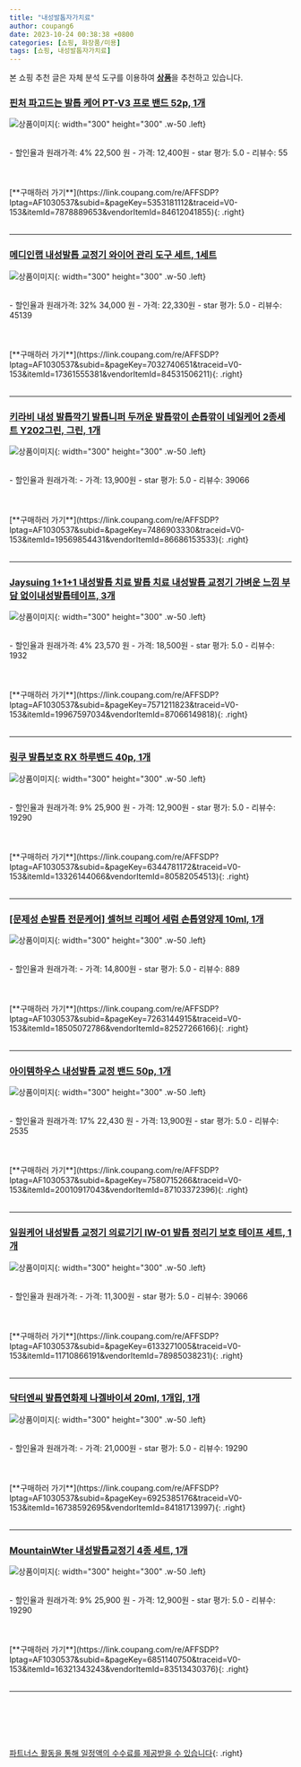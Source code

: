 ```yaml
---
title: "내성발톱자가치료"
author: coupang6
date: 2023-10-24 00:38:38 +0800
categories: [쇼핑, 화장품/미용]
tags: [쇼핑, 내성발톱자가치료]
---
```


본 쇼핑 추천 글은 자체 분석 도구를 이용하여 [**상품**](https://link.coupang.com/a/bao1ui)을 추천하고 있습니다.

### [핀처 파고드는 발톱 케어 PT-V3 프로 밴드 52p, 1개](https://link.coupang.com/re/AFFSDP?lptag=AF1030537&subid=&pageKey=5353181112&traceid=V0-153&itemId=7878889653&vendorItemId=84612041855)

![상품이미지](https://thumbnail9.coupangcdn.com/thumbnails/remote/230x230ex/image/vendor_inventory/dd0e/9aabdfd8c7e562596fb124838df735f920e7658606683ce3909648855ce6.jpg){: width="300" height="300" .w-50 .left}


<br>
- 할인율과 원래가격: 4%  22,500   원
- 가격: 12,400원
- star 평가: 5.0
- 리뷰수: 55
<br>
<br>
<br>
<br>
[**구매하러 가기**](https://link.coupang.com/re/AFFSDP?lptag=AF1030537&subid=&pageKey=5353181112&traceid=V0-153&itemId=7878889653&vendorItemId=84612041855){: .right}
<br>
<br>

---

### [메디인랩 내성발톱 교정기 와이어 관리 도구 세트, 1세트](https://link.coupang.com/re/AFFSDP?lptag=AF1030537&subid=&pageKey=7032740651&traceid=V0-153&itemId=17361555381&vendorItemId=84531506211)

![상품이미지](https://thumbnail10.coupangcdn.com/thumbnails/remote/230x230ex/image/vendor_inventory/91fa/a4c1b0ce49a0d1cc69881b3df7b6c3ed2f325b3bf6a463d17167a7b54d34.png){: width="300" height="300" .w-50 .left}


<br>
- 할인율과 원래가격: 32%  34,000   원
- 가격: 22,330원
- star 평가: 5.0
- 리뷰수: 45139
<br>
<br>
<br>
<br>
[**구매하러 가기**](https://link.coupang.com/re/AFFSDP?lptag=AF1030537&subid=&pageKey=7032740651&traceid=V0-153&itemId=17361555381&vendorItemId=84531506211){: .right}
<br>
<br>

---

### [키라비 내성 발톱깍기 발톱니퍼 두꺼운 발톱깎이 손톱깎이 네일케어 2종세트 Y202그린, 그린, 1개](https://link.coupang.com/re/AFFSDP?lptag=AF1030537&subid=&pageKey=7486903330&traceid=V0-153&itemId=19569854431&vendorItemId=86686153533)

![상품이미지](https://thumbnail10.coupangcdn.com/thumbnails/remote/230x230ex/image/vendor_inventory/db9f/edd1196eebb8d708cb9e7cf17c3b75054b9c9e3e0dbecdbbccd3c86690eb.jpg){: width="300" height="300" .w-50 .left}


<br>
- 할인율과 원래가격: 
- 가격: 13,900원
- star 평가: 5.0
- 리뷰수: 39066
<br>
<br>
<br>
<br>
[**구매하러 가기**](https://link.coupang.com/re/AFFSDP?lptag=AF1030537&subid=&pageKey=7486903330&traceid=V0-153&itemId=19569854431&vendorItemId=86686153533){: .right}
<br>
<br>

---

### [Jaysuing 1+1+1 내성발톱 치료 발톱 치료 내성발톱 교정기 가벼운 느낌 부담 없이내성발톱테이프, 3개](https://link.coupang.com/re/AFFSDP?lptag=AF1030537&subid=&pageKey=7571211823&traceid=V0-153&itemId=19967597034&vendorItemId=87066149818)

![상품이미지](https://thumbnail6.coupangcdn.com/thumbnails/remote/230x230ex/image/vendor_inventory/ca47/e29ada57675e9c5376458f1a1159380bc9cad9695dd4b3eda12fa8526c1c.png){: width="300" height="300" .w-50 .left}


<br>
- 할인율과 원래가격: 4%  23,570   원
- 가격: 18,500원
- star 평가: 5.0
- 리뷰수: 1932
<br>
<br>
<br>
<br>
[**구매하러 가기**](https://link.coupang.com/re/AFFSDP?lptag=AF1030537&subid=&pageKey=7571211823&traceid=V0-153&itemId=19967597034&vendorItemId=87066149818){: .right}
<br>
<br>

---

### [링쿠 발톱보호 RX 하루밴드 40p, 1개](https://link.coupang.com/re/AFFSDP?lptag=AF1030537&subid=&pageKey=6344781172&traceid=V0-153&itemId=13326144066&vendorItemId=80582054513)

![상품이미지](https://thumbnail8.coupangcdn.com/thumbnails/remote/230x230ex/image/retail/images/464915765219962-21293cf7-58d1-4105-8378-3e2f3b6b8980.jpg){: width="300" height="300" .w-50 .left}


<br>
- 할인율과 원래가격: 9%  25,900   원
- 가격: 12,900원
- star 평가: 5.0
- 리뷰수: 19290
<br>
<br>
<br>
<br>
[**구매하러 가기**](https://link.coupang.com/re/AFFSDP?lptag=AF1030537&subid=&pageKey=6344781172&traceid=V0-153&itemId=13326144066&vendorItemId=80582054513){: .right}
<br>
<br>

---

### [[문제성 손발톱 전문케어] 셀허브 리페어 세럼 손톱영양제 10ml, 1개](https://link.coupang.com/re/AFFSDP?lptag=AF1030537&subid=&pageKey=7263144915&traceid=V0-153&itemId=18505072786&vendorItemId=82527266166)

![상품이미지](https://thumbnail7.coupangcdn.com/thumbnails/remote/230x230ex/image/vendor_inventory/60ae/9051430e753e0838951e4c2dff5fd14b0eaa0e014f3a49c2ee57c4ffe7b4.jpg){: width="300" height="300" .w-50 .left}


<br>
- 할인율과 원래가격: 
- 가격: 14,800원
- star 평가: 5.0
- 리뷰수: 889
<br>
<br>
<br>
<br>
[**구매하러 가기**](https://link.coupang.com/re/AFFSDP?lptag=AF1030537&subid=&pageKey=7263144915&traceid=V0-153&itemId=18505072786&vendorItemId=82527266166){: .right}
<br>
<br>

---

### [아이템하우스 내성발톱 교정 밴드 50p, 1개](https://link.coupang.com/re/AFFSDP?lptag=AF1030537&subid=&pageKey=7580715266&traceid=V0-153&itemId=20010917043&vendorItemId=87103372396)

![상품이미지](https://thumbnail6.coupangcdn.com/thumbnails/remote/230x230ex/image/vendor_inventory/5991/1f8b4ea6903f298728bf453f71c3192994a08198836f4abe4cf43723b5cd.jpg){: width="300" height="300" .w-50 .left}


<br>
- 할인율과 원래가격: 17%  22,430   원
- 가격: 13,900원
- star 평가: 5.0
- 리뷰수: 2535
<br>
<br>
<br>
<br>
[**구매하러 가기**](https://link.coupang.com/re/AFFSDP?lptag=AF1030537&subid=&pageKey=7580715266&traceid=V0-153&itemId=20010917043&vendorItemId=87103372396){: .right}
<br>
<br>

---

### [일원케어 내성발톱 교정기 의료기기 IW-01 발톱 정리기 보호 테이프 세트, 1개](https://link.coupang.com/re/AFFSDP?lptag=AF1030537&subid=&pageKey=6133271005&traceid=V0-153&itemId=11710866191&vendorItemId=78985038231)

![상품이미지](https://thumbnail10.coupangcdn.com/thumbnails/remote/230x230ex/image/retail/images/3217597553723520-e8fe80c3-27ff-4b16-9100-cccab0425b03.jpg){: width="300" height="300" .w-50 .left}


<br>
- 할인율과 원래가격: 
- 가격: 11,300원
- star 평가: 5.0
- 리뷰수: 39066
<br>
<br>
<br>
<br>
[**구매하러 가기**](https://link.coupang.com/re/AFFSDP?lptag=AF1030537&subid=&pageKey=6133271005&traceid=V0-153&itemId=11710866191&vendorItemId=78985038231){: .right}
<br>
<br>

---

### [닥터엔씨 발톱연화제 나겔바이셔 20ml, 1개입, 1개](https://link.coupang.com/re/AFFSDP?lptag=AF1030537&subid=&pageKey=6925385176&traceid=V0-153&itemId=16738592695&vendorItemId=84181713997)

![상품이미지](https://thumbnail8.coupangcdn.com/thumbnails/remote/230x230ex/image/vendor_inventory/565b/8d2f82f1e17e3a338aec4ca60c5c3117e4dd1b9665ab6e15f02f138d30cf.JPG){: width="300" height="300" .w-50 .left}


<br>
- 할인율과 원래가격: 
- 가격: 21,000원
- star 평가: 5.0
- 리뷰수: 19290
<br>
<br>
<br>
<br>
[**구매하러 가기**](https://link.coupang.com/re/AFFSDP?lptag=AF1030537&subid=&pageKey=6925385176&traceid=V0-153&itemId=16738592695&vendorItemId=84181713997){: .right}
<br>
<br>

---

### [MountainWter 내성발톱교정기 4종 세트, 1개](https://link.coupang.com/re/AFFSDP?lptag=AF1030537&subid=&pageKey=6851140750&traceid=V0-153&itemId=16321343243&vendorItemId=83513430376)

![상품이미지](https://thumbnail6.coupangcdn.com/thumbnails/remote/230x230ex/image/vendor_inventory/34c5/04e73afd38a0b16f834d075414ac16e5a6039be841fa8ad23f300de441f2.jpg){: width="300" height="300" .w-50 .left}


<br>
- 할인율과 원래가격: 9%  25,900   원
- 가격: 12,900원
- star 평가: 5.0
- 리뷰수: 19290
<br>
<br>
<br>
<br>
[**구매하러 가기**](https://link.coupang.com/re/AFFSDP?lptag=AF1030537&subid=&pageKey=6851140750&traceid=V0-153&itemId=16321343243&vendorItemId=83513430376){: .right}
<br>
<br>

---
<br><br><br><br><br> [파트너스 활동을 통해 일정액의 수수료를 제공받을 수 있습니다](https://link.coupang.com/a/bao1ui){: .right}